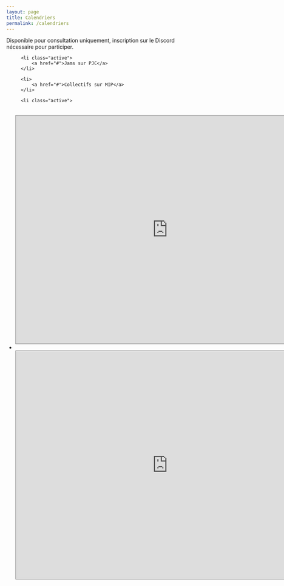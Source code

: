 ```yaml
---
layout: page
title: Calendriers 
permalink: /calendriers
---
```

<p>Disponible pour consultation uniquement, inscription sur le Discord nécessaire pour participer.</p>

<ul class="tab" data-tab="47e7fac6-28a7-4470-a67b-1e7406c42f73" data-name="calendriers">
  
      <li class="active">
          <a href="#">Jams sur PJC</a>
      </li>
  
      <li>
          <a href="#">Collectifs sur MIP</a>
      </li>
    
</ul>
<ul class="tab-content" id="47e7fac6-28a7-4470-a67b-1e7406c42f73" data-name="calendriers">
  
      <li class="active">
<br/>

<iframe src="https://calendar.google.com/calendar/embed?height=600&wkst=2&bgcolor=%23ffffff&ctz=Europe%2FParis&showPrint=0&showCalendars=0&src=bTFvdjNzaGdrcWd1ODFpMjdkOW02ZW9mZTViNnR1YTFAaW1wb3J0LmNhbGVuZGFyLmdvb2dsZS5jb20&src=ZnIuZnJlbmNoI2hvbGlkYXlAZ3JvdXAudi5jYWxlbmRhci5nb29nbGUuY29t&color=%23009688&color=%230B8043" style="border:solid 1px #777" width="800" height="600" frameborder="0" scrolling="no"></iframe>
      </li>
      <li>
<br/>
<iframe src="https://calendar.google.com/calendar/embed?height=600&wkst=2&bgcolor=%23ffffff&ctz=Europe%2FParis&showPrint=0&showCalendars=0&src=MmxuNWc2cGswMzFmNjZuNGRzajFycDFndHRkNmVocmNAaW1wb3J0LmNhbGVuZGFyLmdvb2dsZS5jb20&src=ZnIuZnJlbmNoI2hvbGlkYXlAZ3JvdXAudi5jYWxlbmRhci5nb29nbGUuY29t&color=%23795548&color=%230B8043" style="border:solid 1px #777" width="800" height="600" frameborder="0" scrolling="no"></iframe>
      </li>
</ul>
